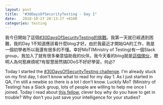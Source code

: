 ```yaml
---
layout: post
title:  "#30DaysOfSecurityTesting - Day 1"
date:   2018-10-27 20:13:27 +0100
categories: testing
---
```

我今日開始了這個[#30DaysOfSecurityTesting的挑戰](https://www.ministryoftesting.com/dojo/lessons/30-days-of-security-testing)。我第一天就已經遇到困難，我的Day 1不知道應該看什麼blog才好。由於我最近才開始QA的工作，我是一個初學者所以我還有很多的不懂。幸好MoT(Ministry of Testing)有一個Slack group，我加入了就有很多樂意恊助我的伙伴。我今天看的blog就是[這個傢伙](https://krebsonsecurity.com/2018/10/mirai-co-author-gets-6-months-confinement-8-6m-in-fines-for-rutgers-attacks/)，聰明人為何惹麻煩呢?有智慧居然搞DDoS不好好學習，何必?

Today I started the [#30DaysOfSecurityTesting challenge](https://www.ministryoftesting.com/dojo/lessons/30-days-of-security-testing). I'm already stuck on my first day, I don't know what to read for my day 1. As I just started in QA, I'm still a newbie so there is a lot I don't know. Luckily MoT (Ministry of Testing) has a Slack group, lots of people are willing to help me once I joined. Today I read about [this fellow](https://krebsonsecurity.com/2018/10/mirai-co-author-gets-6-months-confinement-8-6m-in-fines-for-rutgers-attacks/), clever boy why do you have to get in trouble? Why don't you just save your intelligence for your studies?
